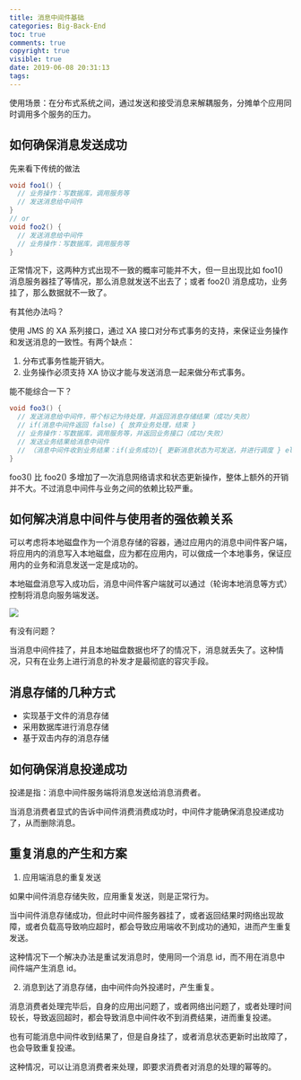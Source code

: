 ```yaml
---
title: 消息中间件基础
categories: Big-Back-End
toc: true
comments: true
copyright: true
visible: true
date: 2019-06-08 20:31:13
tags:
---
```


使用场景：在分布式系统之间，通过发送和接受消息来解耦服务，分摊单个应用同时调用多个服务的压力。

<!--more-->


## 如何确保消息发送成功

先来看下传统的做法

```java
void foo1() {
  // 业务操作：写数据库，调用服务等
  // 发送消息给中间件
}
// or
void foo2() {
  // 发送消息给中间件
  // 业务操作：写数据库，调用服务等
}
```
正常情况下，这两种方式出现不一致的概率可能并不大，但一旦出现比如 foo1() 消息服务器挂了等情况，那么消息就发送不出去了；或者 foo2() 消息成功，业务挂了，那么数据就不一致了。

有其他办法吗？

使用 JMS 的 XA 系列接口，通过 XA 接口对分布式事务的支持，来保证业务操作和发送消息的一致性。有两个缺点：
1. 分布式事务性能开销大。
2. 业务操作必须支持 XA 协议才能与发送消息一起来做分布式事务。


能不能综合一下？

```java
void foo3() {
  // 发送消息给中间件，带个标记为待处理，并返回消息存储结果（成功/失败）
  // if(消息中间件返回 false) { 放弃业务处理，结束 }
  // 业务操作：写数据库，调用服务等，并返回业务接口（成功/失败）
  // 发送业务结果给消息中间件
  // （消息中间件收到业务结果：if(业务成功){ 更新消息状态为可发送，并进行调度 } else { 删除消息，结束 }）
}
```

foo3() 比 foo2() 多增加了一次消息网络请求和状态更新操作，整体上额外的开销并不大。不过消息中间件与业务之间的依赖比较严重。


## 如何解决消息中间件与使用者的强依赖关系

可以考虑将本地磁盘作为一个消息存储的容器，通过应用内的消息中间件客户端，将应用内的消息写入本地磁盘，应为都在应用内，可以做成一个本地事务，保证应用内的业务和消息发送一定是成功的。

本地磁盘消息写入成功后，消息中间件客户端就可以通过（轮询本地消息等方式）控制将消息向服务端发送。

![](https://user-images.githubusercontent.com/8939151/59153124-19399b80-8a85-11e9-8aa4-7ce730dcdc80.png)

有没有问题？

当消息中间件挂了，并且本地磁盘数据也坏了的情况下，消息就丢失了。这种情况，只有在业务上进行消息的补发才是最彻底的容灾手段。


## 消息存储的几种方式

- 实现基于文件的消息存储
- 采用数据库进行消息存储
- 基于双击内存的消息存储


## 如何确保消息投递成功

投递是指：消息中间件服务端将消息发送给消息消费者。

当消息消费者显式的告诉中间件消费消费成功时，中间件才能确保消息投递成功了，从而删除消息。


## 重复消息的产生和方案

1. 应用端消息的重复发送

  如果中间件消息存储失败，应用重复发送，则是正常行为。

  当中间件消息存储成功，但此时中间件服务器挂了，或者返回结果时网络出现故障，或者负载高导致响应超时，都会导致应用端收不到成功的通知，进而产生重复发送。

  这种情况下一个解决办法是重试发消息时，使用同一个消息 id，而不用在消息中间件端产生消息 id。

2. 消息到达了消息存储，由中间件向外投递时，产生重复。

  消息消费者处理完毕后，自身的应用出问题了，或者网络出问题了，或者处理时间较长，导致返回超时，都会导致消息中间件收不到消费结果，进而重复投递。

  也有可能消息中间件收到结果了，但是自身挂了，或者消息状态更新时出故障了，也会导致重复投递。

  这种情况，可以让消息消费者来处理，即要求消费者对消息的处理的幂等的。




